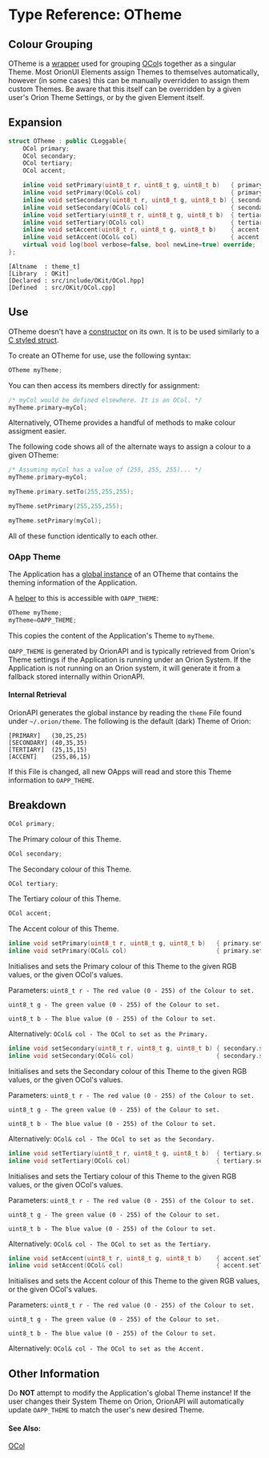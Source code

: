 # Type Reference: OTheme	
## Colour Grouping
OTheme is a [wrapper](https://en.wikipedia.org/wiki/Wrapper_function) used for grouping [OCol](https://github.com/RosettaHS/OrionAPI/blob/main/docs/Type%20Reference/OCol.md)s together as a singular Theme.
Most OrionUI Elements assign Themes to themselves automatically, however (in some cases) this can be manually overridden to assign them custom Themes.
Be aware that this itself can be overridden by a given user's Orion Theme Settings, or by the given Element itself.

## Expansion
```cpp
struct OTheme : public CLoggable{
	OCol primary;
	OCol secondary;
	OCol tertiary;
	OCol accent;

	inline void setPrimary(uint8_t r, uint8_t g, uint8_t b)   { primary.setTo(r,g,b); }
	inline void setPrimary(OCol& col)                         { primary.setTo(col.raw.r,col.raw.g,col.raw.b); }
	inline void setSecondary(uint8_t r, uint8_t g, uint8_t b) { secondary.setTo(r,g,b); }
	inline void setSecondary(OCol& col)                       { secondary.setTo(col.raw.r,col.raw.g,col.raw.b); }
	inline void setTertiary(uint8_t r, uint8_t g, uint8_t b)  { tertiary.setTo(r,g,b); }
	inline void setTertiary(OCol& col)                        { tertiary.setTo(col.raw.r,col.raw.g,col.raw.b); }
	inline void setAccent(uint8_t r, uint8_t g, uint8_t b)    { accent.setTo(r,g,b); }
	inline void setAccent(OCol& col)                          { accent.setTo(col.raw.r,col.raw.g,col.raw.b); }
	virtual void log(bool verbose=false, bool newLine=true) override;
};
```
```
[Altname  : theme_t]
[Library  : OKit]
[Declared : src/include/OKit/OCol.hpp]
[Defined  : src/OKit/OCol.cpp]
```

## Use
OTheme doesn't have a [constructor](https://www.w3schools.com/cpp/cpp_constructors.asp) on its own. It is to be used similarly to a [C styled struct](https://en.wikipedia.org/wiki/Struct_(C_programming_language)).

To create an OTheme for use, use the following syntax:
```cpp
OTheme myTheme;
```
You can then access its members directly for assignment:
```cpp
/* myCol would be defined elsewhere. It is an OCol. */
myTheme.primary=myCol;
```
Alternatively, OTheme provides a handful of methods to make colour assigment easier.

The following code shows all of the alternate ways to assign a colour to a given OTheme:
```cpp
/* Assuming myCol has a value of (255, 255, 255)... */
myTheme.primary=myCol;

myTheme.primary.setTo(255,255,255);

myTheme.setPrimary(255,255,255);

myTheme.setPrimary(myCol);
```
All of these function identically to each other.

### OApp Theme
The Application has a [global instance](https://en.wikipedia.org/wiki/Global_variable) of an OTheme that contains the theming information of the Application.

A [helper](https://github.com/RosettaHS/OrionAPI/blob/main/docs/API%20Configuration.md#orion_nohelpers) to this is accessible with `OAPP_THEME`:
```cpp
OTheme myTheme;
myTheme=OAPP_THEME;
```
This copies the content of the Application's Theme to `myTheme`.

`OAPP_THEME` is generated by OrionAPI and is typically retrieved from Orion's Theme settings if the Application is running under an Orion System.
If the Application is not running on an Orion system, it will generate it from a fallback stored internally within OrionAPI.

#### Internal Retrieval
OrionAPI generates the global instance by reading the `theme` File found under `~/.orion/theme`.
The following is the default (dark) Theme of Orion:
```
[PRIMARY]   (30,25,25)
[SECONDARY] (40,35,35)
[TERTIARY]  (25,15,15)
[ACCENT]    (255,86,15)
```
If this File is changed, all new OApps will read and store this Theme information to `OAPP_THEME`.

## Breakdown
```cpp
OCol primary;
```
The Primary colour of this Theme.
```cpp
OCol secondary;
```
The Secondary colour of this Theme.
```cpp
OCol tertiary;
```
The Tertiary colour of this Theme.
```cpp
OCol accent;
```
The Accent colour of this Theme.
```cpp
inline void setPrimary(uint8_t r, uint8_t g, uint8_t b)   { primary.setTo(r,g,b); }
inline void setPrimary(OCol& col)                         { primary.setTo(col.raw.r,col.raw.g,col.raw.b); }
```
Initialises and sets the Primary colour of this Theme to the given RGB values, or the given OCol's values. 

Parameters:
`uint8_t r - The red value (0 - 255) of the Colour to set.`

`uint8_t g - The green value (0 - 255) of the Colour to set.`

`uint8_t b - The blue value (0 - 255) of the Colour to set.`

Alternatively: `OCol& col - The OCol to set as the Primary.`

```cpp
inline void setSecondary(uint8_t r, uint8_t g, uint8_t b) { secondary.setTo(r,g,b); }
inline void setSecondary(OCol& col)                       { secondary.setTo(col.raw.r,col.raw.g,col.raw.b); }
```
Initialises and sets the Secondary colour of this Theme to the given RGB values, or the given OCol's values. 

Parameters:
`uint8_t r - The red value (0 - 255) of the Colour to set.`

`uint8_t g - The green value (0 - 255) of the Colour to set.`

`uint8_t b - The blue value (0 - 255) of the Colour to set.`

Alternatively: `OCol& col - The OCol to set as the Secondary.`

```cpp
inline void setTertiary(uint8_t r, uint8_t g, uint8_t b)  { tertiary.setTo(r,g,b); }
inline void setTertiary(OCol& col)                        { tertiary.setTo(col.raw.r,col.raw.g,col.raw.b); }
```
Initialises and sets the Tertiary colour of this Theme to the given RGB values, or the given OCol's values. 

Parameters:
`uint8_t r - The red value (0 - 255) of the Colour to set.`

`uint8_t g - The green value (0 - 255) of the Colour to set.`

`uint8_t b - The blue value (0 - 255) of the Colour to set.`

Alternatively: `OCol& col - The OCol to set as the Tertiary.`

```cpp
inline void setAccent(uint8_t r, uint8_t g, uint8_t b)    { accent.setTo(r,g,b); }
inline void setAccent(OCol& col)                          { accent.setTo(col.raw.r,col.raw.g,col.raw.b); }
```

Initialises and sets the Accent colour of this Theme to the given RGB values, or the given OCol's values. 

Parameters:
`uint8_t r - The red value (0 - 255) of the Colour to set.`

`uint8_t g - The green value (0 - 255) of the Colour to set.`

`uint8_t b - The blue value (0 - 255) of the Colour to set.`

Alternatively: `OCol& col - The OCol to set as the Accent.`

## Other Information
Do **NOT** attempt to modify the Application's global Theme instance! If the user changes their System Theme on Orion, OrionAPI will automatically update `OAPP_THEME` to match the user's new desired Theme.

<!-- TODO: ADD OVERRIDES -->

#### See Also:
[OCol](https://github.com/RosettaHS/OrionAPI/blob/main/docs/Type%20Reference/OCol.md)